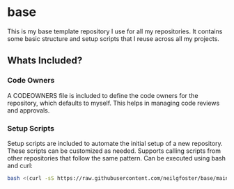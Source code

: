 # base
This is my base template repository I use for all my repositories. It contains some basic structure and setup scripts that I reuse across all my projects.

## Whats Included?

### Code Owners
A CODEOWNERS file is included to define the code owners for the repository, which defaults to myself. This helps in managing code reviews and approvals.

### Setup Scripts
Setup scripts are included to automate the initial setup of a new repository. These scripts can be customized as needed. Supports calling scripts from other repositories that follow the same pattern. Can be executed using bash and curl:
```bash
bash <(curl -sS https://raw.githubusercontent.com/neilgfoster/base/main/.setup/setup.sh) -o=neilgfoster -r=base
```
